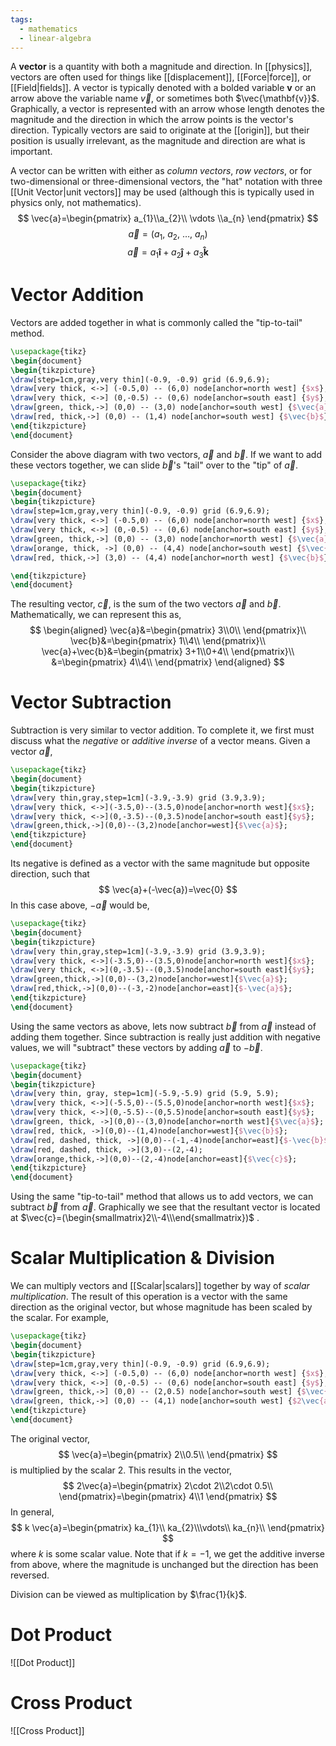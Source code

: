 ```yaml
---
tags:
  - mathematics
  - linear-algebra
---
```

A **vector** is a quantity with both a magnitude and direction. In [[physics]], vectors are often used for things like [[displacement]], [[Force|force]], or [[Field|fields]]. A vector is typically denoted with a bolded variable $\mathbf{v}$ or an arrow above the variable name $\vec{v}$, or sometimes both $\vec{\mathbf{v}}$. Graphically, a vector is represented with an arrow whose length denotes the magnitude and the direction in which the arrow points is the vector's direction. Typically vectors are said to originate at the [[origin]], but their position is usually irrelevant, as the magnitude and direction are what is important.

A vector can be written with either as *column vectors*, *row vectors*, or for two-dimensional or three-dimensional vectors, the "hat" notation with three [[Unit Vector|unit vectors]] may be used (although this is typically used in physics only, not mathematics). 
$$
\vec{a}=\begin{pmatrix}
a_{1}\\a_{2}\\ \vdots \\a_{n}
\end{pmatrix}
$$
$$
\vec{a}=\left(a_{1},\ a_{2},\ \dots,\ a_{n}\right)
$$
$$
\vec{a}=a_{1}\mathbf{\hat{i}}+a_{2}\mathbf{\hat{j}}+a_{3}\mathbf{\hat{k}}
$$

# Vector Addition

Vectors are added together in what is commonly called the "tip-to-tail" method.

```tikz
\usepackage{tikz}
\begin{document}
\begin{tikzpicture}
\draw[step=1cm,gray,very thin](-0.9, -0.9) grid (6.9,6.9);
\draw[very thick, <->] (-0.5,0) -- (6,0) node[anchor=north west] {$x$};
\draw[very thick, <->] (0,-0.5) -- (0,6) node[anchor=south east] {$y$};
\draw[green, thick,->] (0,0) -- (3,0) node[anchor=south west] {$\vec{a}$};
\draw[red, thick,->] (0,0) -- (1,4) node[anchor=south west] {$\vec{b}$};
\end{tikzpicture}
\end{document}
```
Consider the above diagram with two vectors, $\vec{a}$ and $\vec{b}$. If we want to add these vectors together, we can slide $\vec{b}$'s "tail" over to the "tip" of $\vec{a}$. 
```tikz
\usepackage{tikz}
\begin{document}
\begin{tikzpicture}
\draw[step=1cm,gray,very thin](-0.9, -0.9) grid (6.9,6.9);
\draw[very thick, <->] (-0.5,0) -- (6,0) node[anchor=north west] {$x$};
\draw[very thick, <->] (0,-0.5) -- (0,6) node[anchor=south east] {$y$};
\draw[green, thick,->] (0,0) -- (3,0) node[anchor=north west] {$\vec{a}$};
\draw[orange, thick, ->] (0,0) -- (4,4) node[anchor=south west] {$\vec{c}$};
\draw[red, thick,->] (3,0) -- (4,4) node[anchor=north west] {$\vec{b}$};

\end{tikzpicture}
\end{document}
```
The resulting vector, $\vec{c}$, is the sum of the two vectors $\vec{a}$ and $\vec{b}$. Mathematically, we can represent this as,
$$
\begin{aligned}
\vec{a}&=\begin{pmatrix}
3\\0\\
\end{pmatrix}\\
\vec{b}&=\begin{pmatrix}
1\\4\\
\end{pmatrix}\\
\vec{a}+\vec{b}&=\begin{pmatrix}
3+1\\0+4\\
\end{pmatrix}\\
&=\begin{pmatrix}
4\\4\\
\end{pmatrix}
\end{aligned}
$$
# Vector Subtraction

Subtraction is very similar to vector addition. To complete it, we first must discuss what the *negative* or *additive inverse* of a vector means. Given a vector $\vec{a}$,
```tikz
\usepackage{tikz}
\begin{document}
\begin{tikzpicture}
\draw[very thin,gray,step=1cm](-3.9,-3.9) grid (3.9,3.9);
\draw[very thick, <->](-3.5,0)--(3.5,0)node[anchor=north west]{$x$};
\draw[very thick, <->](0,-3.5)--(0,3.5)node[anchor=south east]{$y$};
\draw[green,thick,->](0,0)--(3,2)node[anchor=west]{$\vec{a}$};
\end{tikzpicture}
\end{document}
```
Its negative is defined as a vector with the same magnitude but opposite direction, such that
$$
\vec{a}+(-\vec{a})=\vec{0}
$$
In this case above, $-\vec{a}$ would be,
```tikz
\usepackage{tikz}
\begin{document}
\begin{tikzpicture}
\draw[very thin,gray,step=1cm](-3.9,-3.9) grid (3.9,3.9);
\draw[very thick, <->](-3.5,0)--(3.5,0)node[anchor=north west]{$x$};
\draw[very thick, <->](0,-3.5)--(0,3.5)node[anchor=south east]{$y$};
\draw[green,thick,->](0,0)--(3,2)node[anchor=west]{$\vec{a}$};
\draw[red,thick,->](0,0)--(-3,-2)node[anchor=east]{$-\vec{a}$};
\end{tikzpicture}
\end{document}
```
Using the same vectors as above, lets now subtract $\vec{b}$ from $\vec{a}$ instead of adding them together. Since subtraction is really just addition with negative values, we will "subtract" these vectors by adding $\vec{a}$ to $-\vec{b}$.

```tikz
\usepackage{tikz}
\begin{document}
\begin{tikzpicture}
\draw[very thin, gray, step=1cm](-5.9,-5.9) grid (5.9, 5.9);
\draw[very thick, <->](-5.5,0)--(5.5,0)node[anchor=north west]{$x$};
\draw[very thick, <->](0,-5.5)--(0,5.5)node[anchor=south east]{$y$};
\draw[green, thick, ->](0,0)--(3,0)node[anchor=north west]{$\vec{a}$};
\draw[red, thick, ->](0,0)--(1,4)node[anchor=west]{$\vec{b}$};
\draw[red, dashed, thick, ->](0,0)--(-1,-4)node[anchor=east]{$-\vec{b}$};
\draw[red, dashed, thick, ->](3,0)--(2,-4);
\draw[orange,thick,->](0,0)--(2,-4)node[anchor=east]{$\vec{c}$};
\end{tikzpicture}
\end{document}
```
  Using the same "tip-to-tail" method that allows us to add vectors, we can subtract $\vec{b}$ from $\vec{a}$. Graphically we see that the resultant vector is located at $\vec{c}=(\begin{smallmatrix}2\\-4\\\end{smallmatrix})$ .

# Scalar Multiplication & Division

We can multiply vectors and [[Scalar|scalars]] together by way of *scalar multiplication*. The result of this operation is a vector with the same direction as the original vector, but whose magnitude has been scaled by the scalar. For example,
```tikz
\usepackage{tikz}
\begin{document}
\begin{tikzpicture}
\draw[step=1cm,gray,very thin](-0.9, -0.9) grid (6.9,6.9);
\draw[very thick, <->] (-0.5,0) -- (6,0) node[anchor=north west] {$x$};
\draw[very thick, <->] (0,-0.5) -- (0,6) node[anchor=south east] {$y$};
\draw[green, thick,->] (0,0) -- (2,0.5) node[anchor=south west] {$\vec{a}$};
\draw[green, thick,->] (0,0) -- (4,1) node[anchor=south west] {$2\vec{a}$};
\end{tikzpicture}
\end{document}
```
The original vector, 
$$
\vec{a}=\begin{pmatrix}
2\\0.5\\
\end{pmatrix}
$$
is multiplied by the scalar $2$. This results in the vector,
$$
2\vec{a}=\begin{pmatrix}
2\cdot 2\\2\cdot 0.5\\
\end{pmatrix}=\begin{pmatrix}
4\\1
\end{pmatrix}
$$
In general,
$$
k \vec{a}=\begin{pmatrix}
ka_{1}\\ ka_{2}\\\vdots\\ ka_{n}\\
\end{pmatrix}
$$
where $k$ is some scalar value. Note that if $k=-1$, we get the additive inverse from above, where the magnitude is unchanged but the direction has been reversed.

Division can be viewed as multiplication by $\frac{1}{k}$. 

# Dot Product
![[Dot Product]]

# Cross Product

![[Cross Product]]
